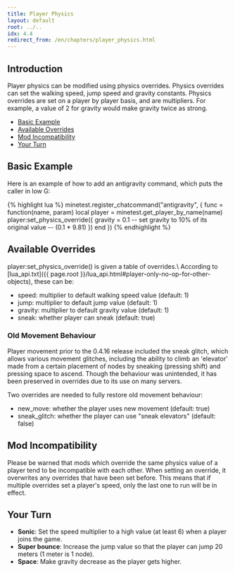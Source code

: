```yaml
---
title: Player Physics
layout: default
root: ../..
idx: 4.4
redirect_from: /en/chapters/player_physics.html
---
```


## Introduction

Player physics can be modified using physics overrides. Physics overrides can set the
walking speed, jump speed and gravity constants. Physics overrides are set on a player
by player basis, and are multipliers. For example, a value of 2 for gravity would make
gravity twice as strong.

* [Basic Example](#basic_example)
* [Available Overrides](#available_overrides)
* [Mod Incompatibility ](#mod_incompatibility)
* [Your Turn](#your_turn)

## Basic Example

Here is an example of how to add an antigravity command, which
puts the caller in low G:

{% highlight lua %}
minetest.register_chatcommand("antigravity", {
    func = function(name, param)
        local player = minetest.get_player_by_name(name)
        player:set_physics_override({
            gravity = 0.1 -- set gravity to 10% of its original value
                          -- (0.1 * 9.81)
        })
    end
})
{% endhighlight %}

## Available Overrides

player:set_physics_override() is given a table of overrides.\\
According to [lua_api.txt]({{ page.root }}/lua_api.html#player-only-no-op-for-other-objects),
these can be:

* speed: multiplier to default walking speed value (default: 1)
* jump: multiplier to default jump value (default: 1)
* gravity: multiplier to default gravity value (default: 1)
* sneak: whether player can sneak (default: true)

### Old Movement Behaviour

Player movement prior to the 0.4.16 release included the sneak glitch, which
allows various movement glitches, including the ability
to climb an 'elevator' made from a certain placement of nodes by sneaking
(pressing shift) and pressing space to ascend. Though the behaviour was
unintended, it has been preserved in overrides due to its use on many servers.

Two overrides are needed to fully restore old movement behaviour:

* new_move: whether the player uses new movement (default: true)
* sneak_glitch: whether the player can use "sneak elevators" (default: false)

## Mod Incompatibility

Please be warned that mods which override the same physics value of a player tend
to be incompatible with each other. When setting an override, it overwrites
any overrides that have been set before. This means that if multiple overrides set a
player's speed, only the last one to run will be in effect.

## Your Turn

* **Sonic**: Set the speed multiplier to a high value (at least 6) when a player joins the game.
* **Super bounce**: Increase the jump value so that the player can jump 20 meters (1 meter is 1 node).
* **Space**: Make gravity decrease as the player gets higher.
